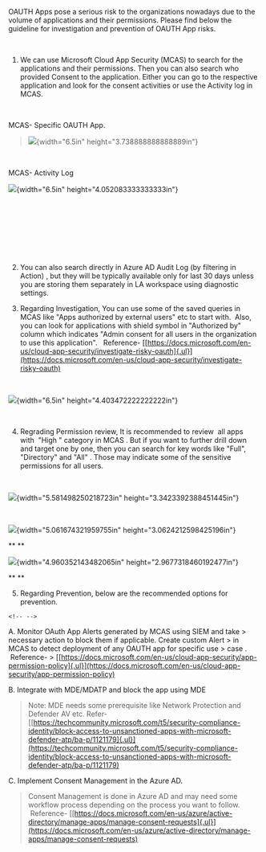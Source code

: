 OAUTH Apps pose a serious risk to the organizations nowadays due to the
volume of applications and their permissions. Please find below the
guideline for investigation and prevention of OAUTH App risks.

 

1.  We can use Microsoft Cloud App Security (MCAS) to search for the
    applications and their permissions. Then you can also search who
    provided Consent to the application. Either you can go to the
    respective application and look for the consent activities or use
    the Activity log in MCAS.  

 

MCAS- Specific OAUTH App.

> ![](media/image1.jpeg){width="6.5in" height="3.738888888888889in"}

 

MCAS- Activity Log

![](media/image2.jpeg){width="6.5in" height="4.052083333333333in"}

 

 

 

 

2.  You can also search directly in Azure AD Audit Log (by filtering in
    Action) , but they will be typically available only for last 30 days
    unless you are storing them separately in LA workspace using
    diagnostic settings.

3.  Regarding Investigation, You can use some of the saved queries in
    MCAS like "Apps authorized by external users" etc to start with. 
    Also, you can look for applications with shield symbol in
    "Authorized by" column which indicates "Admin consent for all users
    in the organization to use this application".   Reference-
    [[https://docs.microsoft.com/en-us/cloud-app-security/investigate-risky-oauth]{.ul}](https://docs.microsoft.com/en-us/cloud-app-security/investigate-risky-oauth)

 

![](media/image3.jpeg){width="6.5in" height="4.403472222222222in"}

 

4.  Regrading Permission review, It is recommended to review  all apps
    with  "High " category in MCAS . But if you want to further drill
    down and target one by one, then you can search for key words like
    "Full", "Directory" and "All" . Those may indicate some of the
    sensitive permissions for all users.

 

![](media/image4.jpeg){width="5.581498250218723in"
height="3.3423392388451445in"}

 

![](media/image5.jpeg){width="5.061674321959755in"
height="3.0624212598425196in"}

** **

![](media/image6.jpeg){width="4.960352143482065in"
height="2.9677318460192477in"}

** **

5.  Regarding Prevention, below are the recommended options for
    prevention.

```{=html}
<!-- -->
```
A.  Monitor OAuth App Alerts generated by MCAS using SIEM and take
    > necessary action to block them if applicable. Create custom Alert
    > in MCAS to detect deployment of any OAUTH app for specific use
    > case .  Reference-
    > [[https://docs.microsoft.com/en-us/cloud-app-security/app-permission-policy]{.ul}](https://docs.microsoft.com/en-us/cloud-app-security/app-permission-policy)

B.  Integrate with MDE/MDATP and block the app using MDE

> Note: MDE needs some prerequisite like Network Protection and Defender
> AV etc. Refer-
> [[https://techcommunity.microsoft.com/t5/security-compliance-identity/block-access-to-unsanctioned-apps-with-microsoft-defender-atp/ba-p/1121179]{.ul}](https://techcommunity.microsoft.com/t5/security-compliance-identity/block-access-to-unsanctioned-apps-with-microsoft-defender-atp/ba-p/1121179)

C.  Implement Consent Management in the Azure AD. 

> Consent Management is done in Azure AD and may need some workflow
> process depending on the process you want to follow.  Reference-
> [[https://docs.microsoft.com/en-us/azure/active-directory/manage-apps/manage-consent-requests]{.ul}](https://docs.microsoft.com/en-us/azure/active-directory/manage-apps/manage-consent-requests)
